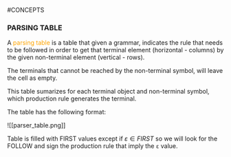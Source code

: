 #CONCEPTS 

### PARSING TABLE

A <span style="color:orange;">parsing table</span> is a table that given a grammar, indicates the rule that needs to be followed in order to get that terminal element (horizontal - columns) by the given non-terminal element (vertical - rows). 

The terminals that cannot be reached by the non-terminal symbol, will leave the cell as empty. 

This table sumarizes for each terminal object and non-terminal symbol, which production rule generates the terminal. 

The table has the following format: 

![[parser_table.png]]

Table is filled with FIRST values except if $ε \in FIRST$ so we will look for the FOLLOW and sign the production rule that imply the `ε` value. 